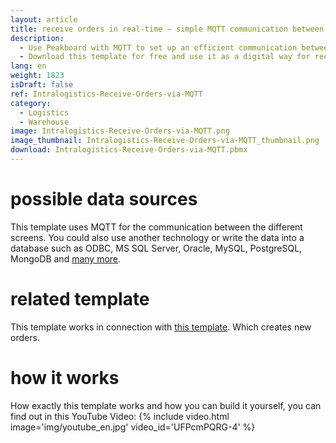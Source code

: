 ```yaml
---
layout: article
title: receive orders in real-time – simple MQTT communication between production and intralogistics
description: 
  - Use Peakboard with MQTT to set up an efficient communication between production and intralogistics. With this template, orders for production parts are displayed in your intralogistics warehouse in real time, where they can be immediately processed by your employees.
  - Download this template for free and use it as a digital way for receiving orders so you can guarantee seamless production processes and minimize waiting times in the long term.
lang: en
weight: 1823
isDraft: false
ref: Intralogistics-Receive-Orders-via-MQTT
category:
  - Logistics
  - Warehouse
image: Intralogistics-Receive-Orders-via-MQTT.png
image_thumbnail: Intralogistics-Receive-Orders-via-MQTT_thumbnail.png
download: Intralogistics-Receive-Orders-via-MQTT.pbmx
---
```


# possible data sources

This template uses MQTT for the communication between the different screens. You could also use another technology or write the data into a database such as ODBC, MS SQL Server, Oracle, MySQL, PostgreSQL, MongoDB and [many more](https://peakboard.com/en/interfaces/). 

# related template

This template works in connection with [this template](https://templates.peakboard.com/Intralogistics-Order-Parts-with-MQTT/en). Which creates new orders.

# how it works

How exactly this template works and how you can build it yourself, you can find out in this YouTube Video:
{% include video.html image='img/youtube_en.jpg' video_id='UFPcmPQRG-4' %}